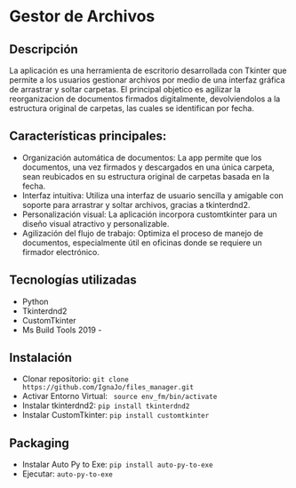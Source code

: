 
# Gestor de Archivos 
## Descripción
La aplicación es una herramienta de escritorio desarrollada con Tkinter que permite a los usuarios gestionar archivos por medio de una interfaz gráfica de arrastrar y soltar carpetas. El principal objetico es agilizar la reorganizacion de documentos firmados digitalmente, devolviendolos a la estructura original de carpetas, las cuales se identifican por fecha.

## Características principales:
- Organización automática de documentos: La app permite que los documentos, una vez firmados y descargados en una única carpeta, sean reubicados en su estructura original de carpetas basada en la fecha.
- Interfaz intuitiva: Utiliza una interfaz de usuario sencilla y amigable con soporte para arrastrar y soltar archivos, gracias a tkinterdnd2.
- Personalización visual: La aplicación incorpora customtkinter para un diseño visual atractivo y personalizable.
- Agilización del flujo de trabajo: Optimiza el proceso de manejo de documentos, especialmente útil en oficinas donde se requiere un firmador electrónico.

## Tecnologías utilizadas
- Python
- Tkinterdnd2
- CustomTkinter
- Ms Build Tools 2019 - 

## Instalación
- Clonar repositorio: `git clone https://github.com/IgnaJo/files_manager.git`
- Activar Entorno Virtual: ` source env_fm/bin/activate` 
- Instalar tkinterdnd2: `pip install tkinterdnd2`
- Instalar CustomTkinter: `pip install customtkinter`

## Packaging
- Instalar Auto Py to Exe: `pip install auto-py-to-exe`
- Ejecutar: `auto-py-to-exe`
